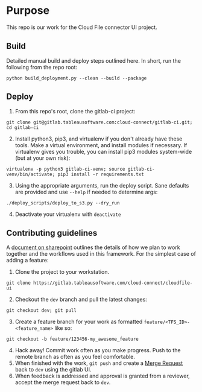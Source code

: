 # Purpose
This repo is our work for the Cloud File connector UI project.

## Build
Detailed manual build and deploy steps outlined here. In short, run the following from the repo root:
```
python build_deployment.py --clean --build --package
```
## Deploy
1. From this repo's root, clone the gitlab-ci project:
```
git clone git@gitlab.tableausoftware.com:cloud-connect/gitlab-ci.git; cd gitlab-ci
```
2. Install python3, pip3, and virtualenv if you don't already have these tools. Make a virtual environment, and install modules if necessary. If virtualenv gives you trouble, you can install pip3 modules system-wide (but at your own risk):
```
virtualenv -p python3 gitlab-ci-venv; source gitlab-ci-venv/bin/activate; pip3 install -r requirements.txt
```
3. Using the appropriate arguments, run the deploy script. Sane defaults are provided and use `--help` if needed to determine args:
```
./deploy_scripts/deploy_to_s3.py --dry_run
```
4. Deactivate your virtualenv with `deactivate`

## Contributing guidelines
A [document on sharepoint](https://tableau.sharepoint.com/sites/Development/Online/_layouts/15/WopiFrame.aspx?sourcedoc=%7BB564AB5B-32B0-4F4D-9774-6387EAE24E1B%7D&file=Cloud-Connect%20git%20CI-CD%20workflows.docx&action=default) outlines the details of how we plan to work together and the workflows used in this framework. For the simplest case of adding a feature:
1. Clone the project to your workstation.
```
git clone https://gitlab.tableausoftware.com/cloud-connect/cloudfile-ui
```
2. Checkout the `dev` branch and pull the latest changes:
```
git checkout dev; git pull
```
3. Create a feature branch for your work as formatted `feature/<TFS_ID>-<feature_name>` like so:
```
git checkout -b feature/123456-my_awesome_feature
```
4. Hack away! Commit work often as you make progress. Push to the remote branch as often as you feel comfortable.
5. When finished with the work, `git push` and create a [Merge Request](https://gitlab.tableausoftware.com/cloud-connect/cloudfile-ui/merge_requests/new) back to `dev` using the gitlab UI.
6. When feedback is addressed and approval is granted from a reviewer, accept the merge request  back to `dev`.
